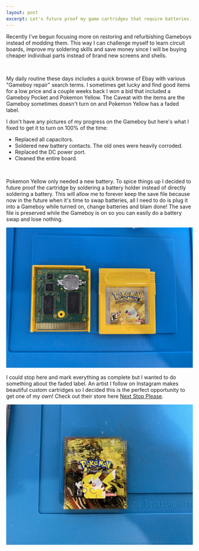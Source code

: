 ```yaml
---
layout: post
excerpt: Let's future proof my game cartridges that require batteries.
---
```


Recently I've begun focusing more on restoring and refurbishing Gameboys instead of modding them. This way I can challenge myself to learn circuit boards, improve my soldering skills and save money since I will be buying cheaper individual parts instead of brand new screens and shells. 

<br>

My daily routine these days includes a quick browse of Ebay with various "Gameboy repair" search terms. I sometimes get lucky and find good items for a low price and a couple weeks back I won a bid that included a Gameboy Pocket and Pokemon Yellow. The Caveat with the items are the Gameboy sometimes doesn't turn on and Pokemon Yellow has a faded label.

I don't have any pictures of my progress on the Gameboy but here's what I fixed to get it to turn on 100% of the time:
- Replaced all capacitors.
- Soldered new battery contacts. The old ones were heavily corroded.
- Replaced the DC power port.
- Cleaned the entire board.

<br>

Pokemon Yellow only needed a new battery. To spice things up I decided to future proof the cartridge by soldering a battery holder instead of directly soldering a battery. This will allow me to forever keep the save file because now in the future when it's time to swap batteries, all I need to do is plug it into a Gameboy while turned on, change batteries and blam done! The save file is preserved while the Gameboy is on so you can easily do a battery swap and lose nothing.

![](/assets/images/2023-04-21-cartridge-battery-holder/1.jpg)

I could stop here and mark everything as complete but I wanted to do something about the faded label. An artist I follow on Instagram makes beautiful custom cartridges so I decided this is the perfect opportunity to get one of my own! Check out their store here [Next Stop Please](https://nextstopplease.square.site/). 

![](/assets/images/2023-04-21-cartridge-battery-holder/2.jpg)
